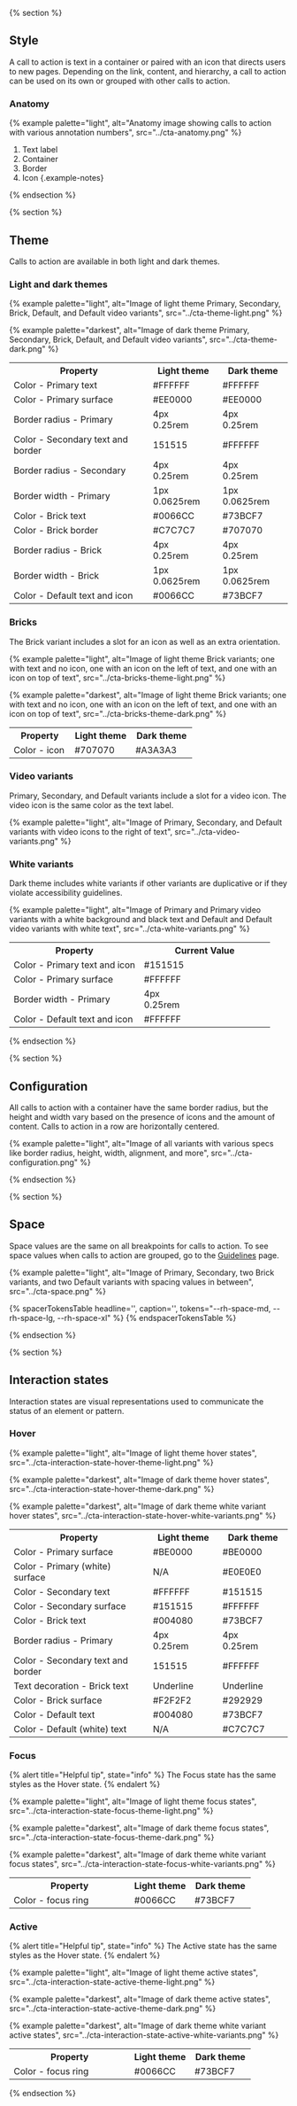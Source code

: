 {% section %}
## Style
A call to action is text in a container or paired with an icon that directs users to new pages. Depending on the link, content, and hierarchy, a call to action can be used on its own or grouped with other calls to action.

### Anatomy

{% example palette="light",
            alt="Anatomy image showing calls to action with various annotation numbers",
            src="../cta-anatomy.png" %}

1. Text label
2. Container
3. Border
4. Icon
{.example-notes}

{% endsection %}

{% section %}
## Theme
Calls to action are available in both light and dark themes.

### Light and dark themes

{% example palette="light",
            alt="Image of light theme Primary, Secondary, Brick, Default, and Default video variants",
            src="../cta-theme-light.png" %}

{% example palette="darkest",
            alt="Image of dark theme Primary, Secondary, Brick, Default, and Default video variants",
            src="../cta-theme-dark.png" %}

<table style="width:100%">
    <tr>
        <th style="width:50%">Property</th>
        <th style="width:25%">Light theme</th>
        <th style="width:25%">Dark theme</th>
    </tr>
    <tr>
        <td>Color - Primary text</td>
        <td>#FFFFFF</td>
        <td>#FFFFFF</td>
    </tr>
    <tr>
        <td>Color - Primary surface</td>
        <td>#EE0000</td>
        <td>#EE0000</td>
    </tr>
    <tr>
        <td>Border radius - Primary</td>
        <td>4px<br />0.25rem</td>
        <td>4px<br />0.25rem</td>
    </tr>
    <tr>
        <td>Color - Secondary text and border</td>
        <td>151515</td>
        <td>#FFFFFF</td>
    </tr>
    <tr>
        <td>Border radius - Secondary</td>
        <td>4px<br />0.25rem</td>
        <td>4px<br />0.25rem</td>
    </tr>
    <tr>
        <td>Border width - Primary</td>
        <td>1px<br />0.0625rem</td>
        <td>1px<br />0.0625rem</td>
    </tr>
    <tr>
        <td>Color - Brick text</td>
        <td>#0066CC</td>
        <td>#73BCF7</td>
    </tr>
    <tr>
        <td>Color - Brick border</td>
        <td>#C7C7C7</td>
        <td>#707070</td>
    </tr>
    <tr>
        <td>Border radius - Brick</td>
        <td>4px<br />0.25rem</td>
        <td>4px<br />0.25rem</td>
    </tr>
    <tr>
        <td>Border width - Brick</td>
        <td>1px<br />0.0625rem</td>
        <td>1px<br />0.0625rem</td>
    </tr>
    <tr>
        <td>Color - Default text and icon</td>
        <td>#0066CC</td>
        <td>#73BCF7</td>
    </tr>
</table>

### Bricks
The Brick variant includes a slot for an icon as well as an extra orientation.

{% example palette="light",
            alt="Image of light theme Brick variants; one with text and no icon, one with an icon on the left of text, and one with an icon on top of text",
            src="../cta-bricks-theme-light.png" %}

{% example palette="darkest",
            alt="Image of light theme Brick variants; one with text and no icon, one with an icon on the left of text, and one with an icon on top of text",
            src="../cta-bricks-theme-dark.png" %}

<table style="width:100%">
    <tr>
        <th style="width:33%">Property</th>
        <th style="width:33%">Light theme</th>
        <th style="width:33%">Dark theme</th>
    </tr>
    <tr>
        <td>Color - icon</td>
        <td>#707070</td>
        <td>#A3A3A3</td>
    </tr>
</table>

### Video variants
Primary, Secondary, and Default variants include a slot for a video icon. The video icon is the same color as the text label.

{% example palette="light",
            alt="Image of Primary, Secondary, and Default variants with video icons to the right of text",
            src="../cta-video-variants.png" %}

### White variants
Dark theme includes white variants if other variants are duplicative or if they violate accessibility guidelines.

{% example palette="light",
            alt="Image of Primary and Primary video variants with a white background and black text and Default and Default video variants with white text",
            src="../cta-white-variants.png" %}

<table style="width:100%">
    <tr>
        <th style="width:50%">Property</th>
        <th style="width:50%">Current Value</th>
    </tr>
    <tr>
        <td>Color - Primary text and icon</td>
        <td>#151515</td>
    </tr>
    <tr>
        <td>Color - Primary surface</td>
        <td>#FFFFFF</td>
    </tr>
    <tr>
        <td>Border width - Primary</td>
        <td>4px<br />0.25rem</td>
    </tr>
    <tr>
        <td>Color - Default text and icon</td>
        <td>#FFFFFF</td>
    </tr>
</table>

{% endsection %}

{% section %}
## Configuration
All calls to action with a container have the same border radius, but the height and width vary based on the presence of icons and the amount of content. Calls to action in a row are horizontally centered.

{% example palette="light",
            alt="Image of all variants with various specs like border radius, height, width, alignment, and more",
            src="../cta-configuration.png" %}

{% endsection %}

{% section %}
## Space
Space values are the same on all breakpoints for calls to action. To see space values when calls to action are grouped, go to the [Guidelines](https://ux.redhat.com/elements/call-to-action/guidelines/) page.

{% example palette="light",
            alt="Image of Primary, Secondary, two Brick variants, and two Default variants with spacing values in between",
            src="../cta-space.png" %}

{% spacerTokensTable 
    headline='',
    caption='',
    tokens="--rh-space-md, --rh-space-lg, --rh-space-xl" %}
{% endspacerTokensTable %}

{% endsection %}

{% section %}
## Interaction states
Interaction states are visual representations used to communicate the status of an element or pattern.

### Hover

{% example palette="light",
            alt="Image of light theme hover states",
            src="../cta-interaction-state-hover-theme-light.png" %}

{% example palette="darkest",
            alt="Image of dark theme hover states",
            src="../cta-interaction-state-hover-theme-dark.png" %}

{% example palette="darkest",
            alt="Image of dark theme white variant hover states",
            src="../cta-interaction-state-hover-white-variants.png" %}

<table style="width:100%">
    <tr>
        <th style="width:50%">Property</th>
        <th style="width:25%">Light theme</th>
        <th style="width:25%">Dark theme</th>
    </tr>
    <tr>
        <td>Color - Primary surface</td>
        <td>#BE0000</td>
        <td>#BE0000</td>
    </tr>
    <tr>
        <td>Color - Primary (white) surface</td>
        <td>N/A</td>
        <td>#E0E0E0</td>
    </tr>
    <tr>
        <td>Color - Secondary text</td>
        <td>#FFFFFF</td>
        <td>#151515</td>
    </tr>
    <tr>
        <td>Color - Secondary surface</td>
        <td>#151515</td>
        <td>#FFFFFF</td>
    </tr>
    <tr>
        <td>Color - Brick text</td>
        <td>#004080</td>
        <td>#73BCF7</td>
    </tr>
    <tr>
        <td>Border radius - Primary</td>
        <td>4px<br />0.25rem</td>
        <td>4px<br />0.25rem</td>
    </tr>
    <tr>
        <td>Color - Secondary text and border</td>
        <td>151515</td>
        <td>#FFFFFF</td>
    </tr>
    <tr>
        <td>Text decoration - Brick text</td>
        <td>Underline</td>
        <td>Underline</td>
    </tr>
    <tr>
        <td>Color - Brick surface</td>
        <td>#F2F2F2</td>
        <td>#292929</td>
    </tr>
    <tr>
        <td>Color - Default text</td>
        <td>#004080</td>
        <td>#73BCF7</td>
    </tr>
    <tr>
        <td>Color - Default (white) text</td>
        <td>N/A</td>
        <td>#C7C7C7</td>
    </tr>
</table>

### Focus

{% alert title="Helpful tip", state="info" %}
The Focus state has the same styles as the Hover state.
{% endalert %}

{% example palette="light",
            alt="Image of light theme focus states",
            src="../cta-interaction-state-focus-theme-light.png" %}

{% example palette="darkest",
            alt="Image of dark theme focus states",
            src="../cta-interaction-state-focus-theme-dark.png" %}

{% example palette="darkest",
            alt="Image of dark theme white variant focus states",
            src="../cta-interaction-state-focus-white-variants.png" %}

<table style="width:100%">
    <tr>
        <th style="width:50%">Property</th>
        <th style="width:25%">Light theme</th>
        <th style="width:25%">Dark theme</th>
    </tr>
    <tr>
        <td>Color - focus ring</td>
        <td>#0066CC</td>
        <td>#73BCF7</td>
    </tr>
</table>

### Active

{% alert title="Helpful tip", state="info" %}
The Active state has the same styles as the Hover state.
{% endalert %}

{% example palette="light",
            alt="Image of light theme active states",
            src="../cta-interaction-state-active-theme-light.png" %}

{% example palette="darkest",
            alt="Image of dark theme active states",
            src="../cta-interaction-state-active-theme-dark.png" %}

{% example palette="darkest",
            alt="Image of dark theme white variant active states",
            src="../cta-interaction-state-active-white-variants.png" %}

<table style="width:100%">
    <tr>
        <th style="width:50%">Property</th>
        <th style="width:25%">Light theme</th>
        <th style="width:25%">Dark theme</th>
    </tr>
    <tr>
        <td>Color - focus ring</td>
        <td>#0066CC</td>
        <td>#73BCF7</td>
    </tr>
</table>

{% endsection %}